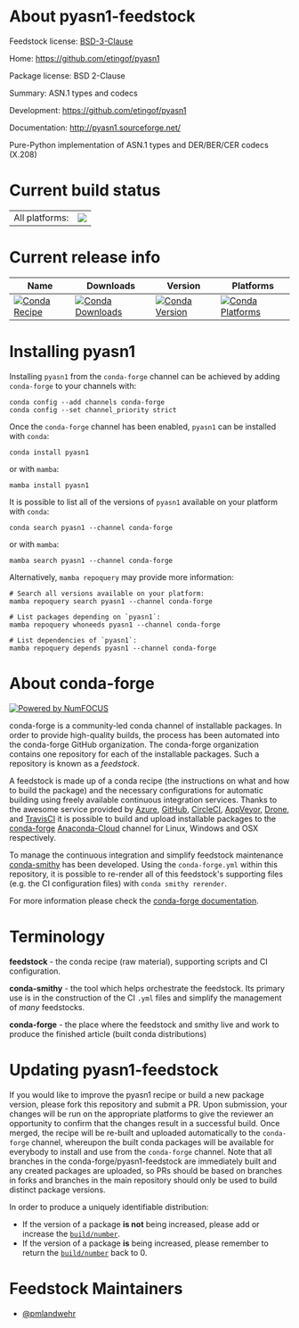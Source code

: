 About pyasn1-feedstock
======================

Feedstock license: [BSD-3-Clause](https://github.com/conda-forge/pyasn1-feedstock/blob/main/LICENSE.txt)

Home: https://github.com/etingof/pyasn1

Package license: BSD 2-Clause

Summary: ASN.1 types and codecs

Development: https://github.com/etingof/pyasn1

Documentation: http://pyasn1.sourceforge.net/

Pure-Python implementation of ASN.1 types and DER/BER/CER codecs (X.208)


Current build status
====================


<table><tr><td>All platforms:</td>
    <td>
      <a href="https://dev.azure.com/conda-forge/feedstock-builds/_build/latest?definitionId=3200&branchName=main">
        <img src="https://dev.azure.com/conda-forge/feedstock-builds/_apis/build/status/pyasn1-feedstock?branchName=main">
      </a>
    </td>
  </tr>
</table>

Current release info
====================

| Name | Downloads | Version | Platforms |
| --- | --- | --- | --- |
| [![Conda Recipe](https://img.shields.io/badge/recipe-pyasn1-green.svg)](https://anaconda.org/conda-forge/pyasn1) | [![Conda Downloads](https://img.shields.io/conda/dn/conda-forge/pyasn1.svg)](https://anaconda.org/conda-forge/pyasn1) | [![Conda Version](https://img.shields.io/conda/vn/conda-forge/pyasn1.svg)](https://anaconda.org/conda-forge/pyasn1) | [![Conda Platforms](https://img.shields.io/conda/pn/conda-forge/pyasn1.svg)](https://anaconda.org/conda-forge/pyasn1) |

Installing pyasn1
=================

Installing `pyasn1` from the `conda-forge` channel can be achieved by adding `conda-forge` to your channels with:

```
conda config --add channels conda-forge
conda config --set channel_priority strict
```

Once the `conda-forge` channel has been enabled, `pyasn1` can be installed with `conda`:

```
conda install pyasn1
```

or with `mamba`:

```
mamba install pyasn1
```

It is possible to list all of the versions of `pyasn1` available on your platform with `conda`:

```
conda search pyasn1 --channel conda-forge
```

or with `mamba`:

```
mamba search pyasn1 --channel conda-forge
```

Alternatively, `mamba repoquery` may provide more information:

```
# Search all versions available on your platform:
mamba repoquery search pyasn1 --channel conda-forge

# List packages depending on `pyasn1`:
mamba repoquery whoneeds pyasn1 --channel conda-forge

# List dependencies of `pyasn1`:
mamba repoquery depends pyasn1 --channel conda-forge
```


About conda-forge
=================

[![Powered by
NumFOCUS](https://img.shields.io/badge/powered%20by-NumFOCUS-orange.svg?style=flat&colorA=E1523D&colorB=007D8A)](https://numfocus.org)

conda-forge is a community-led conda channel of installable packages.
In order to provide high-quality builds, the process has been automated into the
conda-forge GitHub organization. The conda-forge organization contains one repository
for each of the installable packages. Such a repository is known as a *feedstock*.

A feedstock is made up of a conda recipe (the instructions on what and how to build
the package) and the necessary configurations for automatic building using freely
available continuous integration services. Thanks to the awesome service provided by
[Azure](https://azure.microsoft.com/en-us/services/devops/), [GitHub](https://github.com/),
[CircleCI](https://circleci.com/), [AppVeyor](https://www.appveyor.com/),
[Drone](https://cloud.drone.io/welcome), and [TravisCI](https://travis-ci.com/)
it is possible to build and upload installable packages to the
[conda-forge](https://anaconda.org/conda-forge) [Anaconda-Cloud](https://anaconda.org/)
channel for Linux, Windows and OSX respectively.

To manage the continuous integration and simplify feedstock maintenance
[conda-smithy](https://github.com/conda-forge/conda-smithy) has been developed.
Using the ``conda-forge.yml`` within this repository, it is possible to re-render all of
this feedstock's supporting files (e.g. the CI configuration files) with ``conda smithy rerender``.

For more information please check the [conda-forge documentation](https://conda-forge.org/docs/).

Terminology
===========

**feedstock** - the conda recipe (raw material), supporting scripts and CI configuration.

**conda-smithy** - the tool which helps orchestrate the feedstock.
                   Its primary use is in the construction of the CI ``.yml`` files
                   and simplify the management of *many* feedstocks.

**conda-forge** - the place where the feedstock and smithy live and work to
                  produce the finished article (built conda distributions)


Updating pyasn1-feedstock
=========================

If you would like to improve the pyasn1 recipe or build a new
package version, please fork this repository and submit a PR. Upon submission,
your changes will be run on the appropriate platforms to give the reviewer an
opportunity to confirm that the changes result in a successful build. Once
merged, the recipe will be re-built and uploaded automatically to the
`conda-forge` channel, whereupon the built conda packages will be available for
everybody to install and use from the `conda-forge` channel.
Note that all branches in the conda-forge/pyasn1-feedstock are
immediately built and any created packages are uploaded, so PRs should be based
on branches in forks and branches in the main repository should only be used to
build distinct package versions.

In order to produce a uniquely identifiable distribution:
 * If the version of a package **is not** being increased, please add or increase
   the [``build/number``](https://docs.conda.io/projects/conda-build/en/latest/resources/define-metadata.html#build-number-and-string).
 * If the version of a package **is** being increased, please remember to return
   the [``build/number``](https://docs.conda.io/projects/conda-build/en/latest/resources/define-metadata.html#build-number-and-string)
   back to 0.

Feedstock Maintainers
=====================

* [@pmlandwehr](https://github.com/pmlandwehr/)

